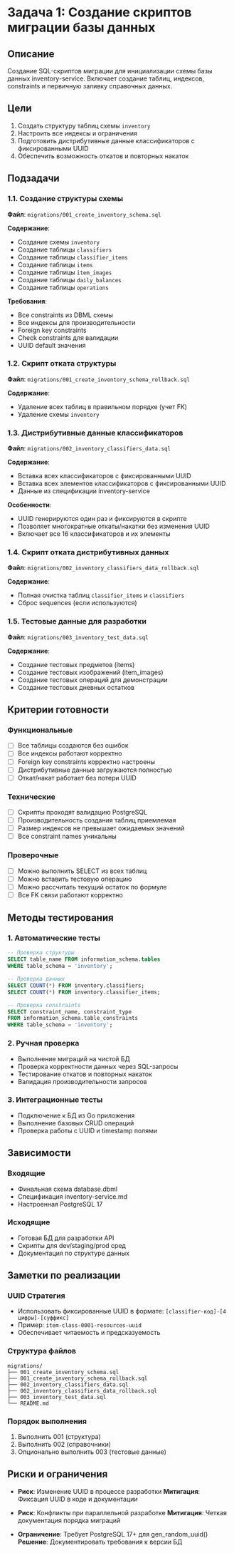 # Задача 1: Создание скриптов миграции базы данных

## Описание

Создание SQL-скриптов миграции для инициализации схемы базы данных inventory-service. Включает создание таблиц, индексов, constraints и первичную заливку справочных данных.

## Цели

1. Создать структуру таблиц схемы `inventory`
2. Настроить все индексы и ограничения
3. Подготовить дистрибутивные данные классификаторов с фиксированными UUID
4. Обеспечить возможность откатов и повторных накаток

## Подзадачи

### 1.1. Создание структуры схемы
**Файл**: `migrations/001_create_inventory_schema.sql`

**Содержание**:
- Создание схемы `inventory`
- Создание таблицы `classifiers`
- Создание таблицы `classifier_items` 
- Создание таблицы `items`
- Создание таблицы `item_images`
- Создание таблицы `daily_balances`
- Создание таблицы `operations`

**Требования**:
- Все constraints из DBML схемы
- Все индексы для производительности
- Foreign key constraints
- Check constraints для валидации
- UUID default значения

### 1.2. Скрипт отката структуры
**Файл**: `migrations/001_create_inventory_schema_rollback.sql`

**Содержание**:
- Удаление всех таблиц в правильном порядке (учет FK)
- Удаление схемы `inventory`

### 1.3. Дистрибутивные данные классификаторов
**Файл**: `migrations/002_inventory_classifiers_data.sql`

**Содержание**:
- Вставка всех классификаторов с фиксированными UUID
- Вставка всех элементов классификаторов с фиксированными UUID
- Данные из спецификации inventory-service

**Особенности**:
- UUID генерируются один раз и фиксируются в скрипте
- Позволяет многократные откаты/накатки без изменения UUID
- Включает все 16 классификаторов и их элементы

### 1.4. Скрипт отката дистрибутивных данных
**Файл**: `migrations/002_inventory_classifiers_data_rollback.sql`

**Содержание**:
- Полная очистка таблиц `classifier_items` и `classifiers`
- Сброс sequences (если используются)

### 1.5. Тестовые данные для разработки
**Файл**: `migrations/003_inventory_test_data.sql`

**Содержание**:
- Создание тестовых предметов (items)
- Создание тестовых изображений (item_images)
- Создание тестовых операций для демонстрации
- Создание тестовых дневных остатков

## Критерии готовности

### Функциональные
- [ ] Все таблицы создаются без ошибок
- [ ] Все индексы работают корректно
- [ ] Foreign key constraints корректно настроены
- [ ] Дистрибутивные данные загружаются полностью
- [ ] Откат/накат работает без потери UUID

### Технические
- [ ] Скрипты проходят валидацию PostgreSQL
- [ ] Производительность создания таблиц приемлемая
- [ ] Размер индексов не превышает ожидаемых значений
- [ ] Все constraint names уникальны

### Проверочные
- [ ] Можно выполнить SELECT из всех таблиц
- [ ] Можно вставить тестовую операцию
- [ ] Можно рассчитать текущий остаток по формуле
- [ ] Все FK связи работают корректно

## Методы тестирования

### 1. Автоматические тесты
```sql
-- Проверка структуры
SELECT table_name FROM information_schema.tables 
WHERE table_schema = 'inventory';

-- Проверка данных
SELECT COUNT(*) FROM inventory.classifiers;
SELECT COUNT(*) FROM inventory.classifier_items;

-- Проверка constraints
SELECT constraint_name, constraint_type 
FROM information_schema.table_constraints 
WHERE table_schema = 'inventory';
```

### 2. Ручная проверка
- Выполнение миграций на чистой БД
- Проверка корректности данных через SQL-запросы
- Тестирование откатов и повторных накаток
- Валидация производительности запросов

### 3. Интеграционные тесты
- Подключение к БД из Go приложения
- Выполнение базовых CRUD операций
- Проверка работы с UUID и timestamp полями

## Зависимости

### Входящие
- Финальная схема database.dbml
- Спецификация inventory-service.md
- Настроенная PostgreSQL 17

### Исходящие
- Готовая БД для разработки API
- Скрипты для dev/staging/prod сред
- Документация по структуре данных

## Заметки по реализации

### UUID Стратегия
- Использовать фиксированные UUID в формате: `[classifier-код]-[4 цифры]-[суффикс]`
- Пример: `item-class-0001-resources-uuid`
- Обеспечивает читаемость и предсказуемость

### Структура файлов
```
migrations/
├── 001_create_inventory_schema.sql
├── 001_create_inventory_schema_rollback.sql
├── 002_inventory_classifiers_data.sql
├── 002_inventory_classifiers_data_rollback.sql
├── 003_inventory_test_data.sql
└── README.md
```

### Порядок выполнения
1. Выполнить 001 (структура)
2. Выполнить 002 (справочники)
3. Опционально выполнить 003 (тестовые данные)

## Риски и ограничения

- **Риск**: Изменение UUID в процессе разработки
  **Митигация**: Фиксация UUID в коде и документации

- **Риск**: Конфликты при параллельной разработке
  **Митигация**: Четкая документация порядка миграций

- **Ограничение**: Требует PostgreSQL 17+ для gen_random_uuid()
  **Решение**: Документировать требования к версии БД